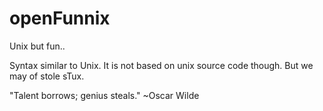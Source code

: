 # openFunnix
Unix but fun..

Syntax similar to Unix.  It is  not based on unix source code though. But we may of stole sTux.


"Talent borrows; genius steals." 
~Oscar Wilde




